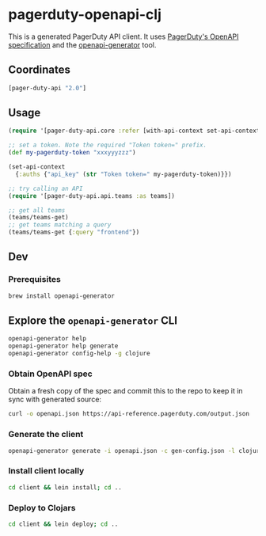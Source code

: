 # pagerduty-openapi-clj

This is a generated PagerDuty API client. It uses [PagerDuty's OpenAPI
specification](https://api-reference.pagerduty.com/output.json) and the
[openapi-generator](https://github.com/OpenAPITools/openapi-generator) tool.

## Coordinates

```clojure
[pager-duty-api "2.0"]
```

## Usage

```clojure
(require '[pager-duty-api.core :refer [with-api-context set-api-context]])

;; set a token. Note the required "Token token=" prefix.
(def my-pagerduty-token "xxxyyyzzz")

(set-api-context
  {:auths {"api_key" (str "Token token=" my-pagerduty-token)}})

;; try calling an API
(require '[pager-duty-api.api.teams :as teams])

;; get all teams
(teams/teams-get)
;; get teams matching a query
(teams/teams-get {:query "frontend"})
```

## Dev

### Prerequisites

```bash
brew install openapi-generator
```

## Explore the `openapi-generator` CLI

```bash
openapi-generator help
openapi-generator help generate
openapi-generator config-help -g clojure
```

### Obtain OpenAPI spec

Obtain a fresh copy of the spec and commit this to the repo to keep it in sync
with generated source:

```bash
curl -o openapi.json https://api-reference.pagerduty.com/output.json
```

### Generate the client

```bash
openapi-generator generate -i openapi.json -c gen-config.json -l clojure -o client
```

### Install client locally

```bash
cd client && lein install; cd ..
```

### Deploy to Clojars

```bash
cd client && lein deploy; cd ..
```
